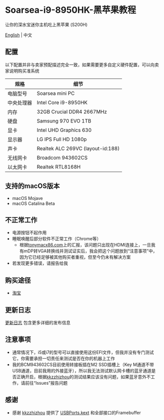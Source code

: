 # Soarsea-i9-8950HK-黑苹果教程
让你的深水宝迷你主机吃上黑苹果 (S200H)

[English](https://github.com/EngLearnsh/Soarsea-i9-8950HK-Hackintosh/blob/master/README.md) | 中文

## 配置

以下配置并非与卖家预配描述完全一致，如果需要更多自定义硬件配置，可以向卖家说明购买准系统

| 规格      | 细节                               |
| --------- | --------------------------------- |
| 电脑型号   | Soarsea mini PC                   |
| 中央处理器 | Intel Core i9-8950HK              |
| 内存      | 32GB Crucial DDR4 2667MHz         |
| 硬盘      | Samsung 970 EVO 1TB               |
| 显卡      | Intel UHD Graphics 630            |
| 显示器    | LG IPS Full HD 1080p              |
| 声卡      | Realtek ALC 269VC (layout-id:188) |
| 无线网卡   | Broadcom 943602CS                 |
| 以太网卡   | Realtek RTL8168H                  |

## 支持的macOS版本

- macOS Mojave
- macOS Catalina Beta

## 不正常工作

- 电源按钮不起作用
- 睡眠唤醒后部分软件不正常工作（Chrome等）
  - 根据[tonymacx86.com](https://www.tonymacx86.com/threads/eglobal-s200-nuc-intel-i7-8750h-mini-pc-compatible.276741/page-4)上的汇报，该问题只出现在HDMI连接上，一旦我有mDP转VGA转换线并测试证实后，我会把这个问题放到“注意事项”中，因为它已经足够被其他购买者重视，但至今仍未有解决方案
- 若发现更多错误，请报告给我

## 购买途径

- [淘宝](https://item.taobao.com/item.htm?spm=a230r.1.14.20.47f24c1aV8myCD&id=564185703343&ns=1&abbucket=14#detail)

## 更新日志

[更新日志](https://github.com/EngLearnsh/Soarsea-i9-8950HK-Hackintosh/blob/master/Changelog_CN.md) 包含更多详细的发布信息
  
## 注意事项

- 通常情况下，i5或i7的型号可以直接使用这份EFI文件，但我并没有专门测试它，你需要承担一切责任来测试是否在你的机器上工作
- 我的BCM943602CS目前使用转接板插在M2 SSD插槽上（Key M通道不带USB通道，目前我用的外接蓝牙），所以我无法测试默认网卡槽的蓝牙通道是否正确开启，根据[kkzzhizhou](https://github.com/kkzzhizhou)的测试结果应该没有问题，如果蓝牙意外不工作，请前往“Issues”报告问题

## 感谢

- 感谢 [kkzzhizhou](https://github.com/kkzzhizhou) 提供了 [USBPorts.kext](https://github.com/kkzzhizhou/S200H_I7-8750H_Hackintosh/tree/master/EFI/CLOVER/kexts/Other/USBPorts.kext) 和全部接口的Framebuffer
